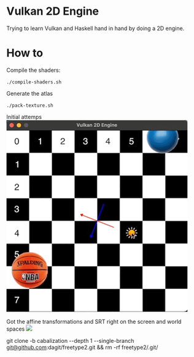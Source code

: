 # Vulkan 2D Engine
Trying to learn Vulkan and Haskell hand in hand by doing a 2D engine.

# How to
Compile the shaders:
```
./compile-shaders.sh
```
Generate the atlas
```
./pack-texture.sh
```
Initial attemps
![](screenshots/screenshot.gif)

Got the affine transformations and SRT right on the screen and world spaces
![](screenshots/affine.gif)

git clone -b cabalization --depth 1 --single-branch git@github.com:dagit/freetype2.git && rm -rf freetype2/.git/
